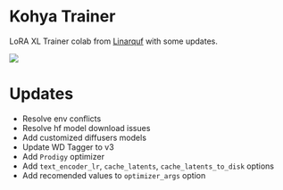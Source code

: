 # Kohya Trainer 
LoRA XL Trainer colab from [Linarquf](https://github.com/Linaqruf/kohya-trainer) with some updates. 

[![](https://img.shields.io/static/v1?message=Open%20in%20Colab&logo=googlecolab&labelColor=5c5c5c&color=0f80c1&label=%20&style=for-the-badge)](https://colab.research.google.com/github/Spr-Aachen/kohya-trainer/blob/main/kohya_LoRA_trainer_XL.ipynb)


# Updates
- Resolve env conflicts
- Resolve hf model download issues
- Add customized diffusers models
- Update WD Tagger to v3
- Add `Prodigy` optimizer
- Add `text_encoder_lr`, `cache_latents`, `cache_latents_to_disk` options
- Add recomended values to `optimizer_args` option
